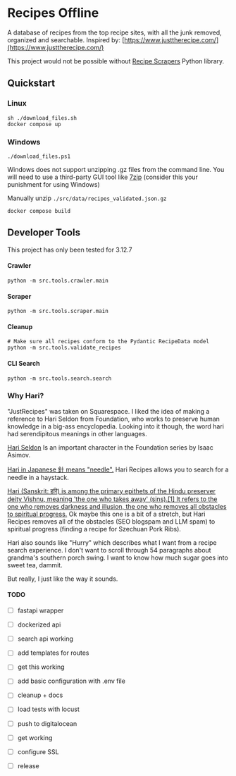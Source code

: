 # Recipes Offline

A database of recipes from the top recipe sites, with all the junk removed, organized and searchable.
Inspired by: [https://www.justtherecipe.com/](https://www.justtherecipe.com/)

This project would not be possible without [Recipe Scrapers](https://github.com/hhursev/recipe-scrapers) Python library.

## Quickstart

### Linux

```shell
sh ./download_files.sh
docker compose up
```

### Windows

```shell
./download_files.ps1
```

Windows does not support unzipping .gz files from the command line. You will need
to use a third-party GUI tool like [7zip](https://7-zip.org/download.html) (consider this your punishment for using Windows)  

Manually unzip `./src/data/recipes_validated.json.gz`

```shell
docker compose build
```

## Developer Tools

This project has only been tested for 3.12.7

#### Crawler

```shell
python -m src.tools.crawler.main
```

#### Scraper

```shell
python -m src.tools.scraper.main
```

#### Cleanup

```shell
# Make sure all recipes conform to the Pydantic RecipeData model
python -m src.tools.validate_recipes
```

#### CLI Search

```shell 
python -m src.tools.search.search
```

### Why Hari?

"JustRecipes" was taken on Squarespace. I liked the idea of making a reference to Hari Seldon from Foundation, who works to preserve human knowledge in a big-ass encyclopedia.
Looking into it though, the word hari had serendipitous meanings in other languages.

[Hari Seldon](https://en.wikipedia.org/wiki/Hari_Seldon) Is an important character in the Foundation series by Isaac Asimov.  

[Hari in Japanese 針 means "needle".](https://www.tanoshiijapanese.com/dictionary/entry_details.cfm?entry_id=35150) Hari Recipes allows you to search for a needle in a haystack.  

[Hari (Sanskrit: हरि) is among the primary epithets of the Hindu preserver deity Vishnu, meaning 'the one who takes away' (sins).[1] It refers to the one who removes darkness and illusion, the one who removes all obstacles to spiritual progress.](https://en.wikipedia.org/wiki/Hari) 
Ok maybe this one is a bit of a stretch, but Hari Recipes removes all of the obstacles (SEO blogspam and LLM spam) to spiritual progress (finding a recipe for Szechuan Pork Ribs).

Hari also sounds like "Hurry" which describes what I want from a recipe search experience. I don't want to scroll through 54 paragraphs about grandma's southern porch swing. I want to know how much sugar goes into sweet tea, dammit.

But really, I just like the way it sounds.



#### TODO
- [ ] fastapi wrapper
- [ ] dockerized api
- [ ] search api working
- [ ] add templates for routes
- [ ] get this working
- [ ] add basic configuration with .env file
- [ ] cleanup + docs
- [ ] load tests with locust

- [ ] push to digitalocean
- [ ] get working
- [ ] configure SSL
- [ ] release